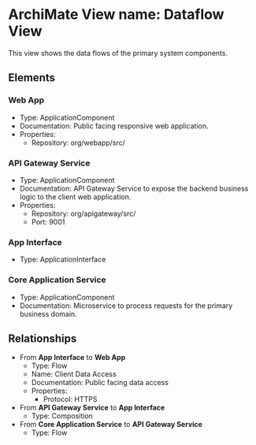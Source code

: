 # ArchiMate View name: Dataflow View

This view shows the data flows of the primary system components.

## Elements

### Web App
- Type: ApplicationComponent
- Documentation: Public facing responsive web application.
- Properties:
  - Repository: org/webapp/src/

### API Gateway Service
- Type: ApplicationComponent
- Documentation: API Gateway Service to expose the backend business logic to the client web application.
- Properties:
  - Repository: org/apigateway/src/
  - Port: 9001

### App Interface
- Type: ApplicationInterface

### Core Application Service
- Type: ApplicationComponent
- Documentation: Microservice to process requests for the primary business domain.

## Relationships

- From **App Interface** to **Web App**
  - Type: Flow
  - Name: Client Data Access
  - Documentation: Public facing data access
  - Properties:
    - Protocol: HTTPS
- From **API Gateway Service** to **App Interface**
  - Type: Composition
- From **Core Application Service** to **API Gateway Service**
  - Type: Flow